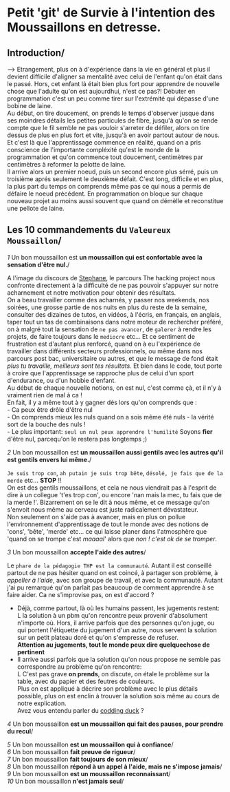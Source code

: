 # Petit 'git' de Survie à l'intention des Moussaillons en detresse.  
## Introduction/  
  
--> Etrangement, plus on à d'expérience dans la vie en général et plus il devient difficile 
  d'aligner sa mentalité avec celui de l'enfant qu'on était dans le passé. Hors, cet enfant là 
  était bien plus fort pour apprendre de nouvelle chose que l'adulte qu'on est aujourdhui, n'est ce pas?!
  Débuter en programmation c'est un peu comme tirer sur l'extrémité qui dépasse d'une bobine de laine.  
  Au début, on tire doucement, on prends le temps d'observer jusque dans ses moindres détails les petites
  particules de fibre, jusqu'à qu'on se rende compte que le fil semble ne pas vouloir s'arreter de défiler, alors on tire dessus de plus en plus fort et vite, jusqu'à en avoir partout autour de nous.  
  Et c'est là que l'apprentissage commence en réalité, quand on a pris conscience de l'importante compléxité qu'est le monde de la programmation et qu'on commence tout doucement, centimètres par centimètres à reformer la pelotte de laine.  
  Il arrive alors un premier noeud, puis un second encore plus sérré, puis un troisième aprés seulement le deuxième défait. C'est long, difficile et en plus, la plus part du temps on comprends même pas ce qui nous a permis de défaire le noeud précédent. En programmation on bloque sur chaque nouveau projet au moins aussi souvent que quand on démèlle et reconstitue une pellote de laine.
## Les 10 commandements du `Valeureux Moussaillon`/  
  
*1*  Un bon moussaillon est **un moussaillon qui est confortable avec la sensation d'être nul.**/  
  
  A l'image du discours de <a href="https://www.youtube.com/channel/UC22mJjtnkZfLZMBoAZ9jI3w/featured">Stephane</a>, le parcours The hacking project nous confronte directement à la difficulté de ne pas pouvoir s'appuyer sur notre acharnement et notre motivation pour obtenir des résultats.  
  On a beau travailler comme des acharnés, y passer nos weekends, nos soirées, une grosse partie de nos nuits en plus du reste de la semaine, consulter des dizaines de tutos, en vidéos, à l'écris, en français, en anglais, taper tout un tas de combinaisons dans notre moteur de rechercher préféré, on à malgré tout la sensation de `ne pas avancer`, de `galerer` à rendre les projets, de faire toujours dans le `mediocre` etc... Et ce sentiment de frustration est d'autant plus renforcé, quand on à eu l'expérience de travailler dans différents secteurs professionnels, ou même dans nos parcours post bac, universitaire ou autres, et que le message de fond était *plus tu travaille, meilleurs sont tes résultats*.  Et bien dans le code, tout porte à croire que l'apprentissage se rapproche plus de celui d'un sport d'endurance, ou d'un hobbie d'enfant.  
  Au début de chaque nouvelle notions, on est nul, c'est comme çà, et il n'y à vraiment rien de mal à ca !  
  En fait, il y a même tout à y gagner dés lors qu'on comprends que :  
    -  Ca peux être drôle d'être nul  
    -  On comprends mieux les nuls quand on a sois même été nuls
    -  la vérité sort de la bouche des nuls !  
    -  Le plus important: `seul un nul peux apprendre l'humilité`
  Soyons **fier** d'être nul, parcequ'on le restera pas longtemps ;)  

*2* Un bon moussaillon est **un moussaillon aussi gentils avec les autres qu'il est gentils envers lui même.**/  
  
  `Je suis trop con`, `ah putain je suis trop bête`, `désolé, je fais que de la merde` etc... **STOP** !!  
  On est des gentils moussaillons, et cela ne nous viendrait pas à l'esprit de dire à un collegue 't'es trop con', ou encore 'nan mais la mec, tu fais que de la merde !'. Bizarrement on se le dit à nous même, et ce message qu'on s'envoit nous même au cerveau est juste radicalement dévastateur.  
  Non seulement on s'aide pas à avancer, mais en plus on pollue l'environnement d'apprentissage de tout
  le monde avec des notions de 'cons', 'bête', 'merde' etc... ce qui laisse planer dans l'atmosphère que 'quand on se trompe c'est *maaaal*' alors que *non ! c'est ok de se tromper*.
  
*3* Un bon moussaillon **accepte l'aide des autres**/  
  
  Le `phare de la pédagogie THP est la communauté`. Autant il est conseillé partout de ne pas hésiter quand on est coincé, à partager son problème, à *appeller à l'aide*, avec son groupe de travail, et avec la communauté. Autant j'ai pu remarqué qu'on parlait pas beaucoup de comment apprendre à se faire aider. Ca ne s'improvise pas, on est d'accord ?  
  * Déjà, comme partout, là où les humains passent, les jugements restent:  
    L la solution à un pbm qu'on rencontre peux provenir d'absolument n'importe où. Hors, il arrive parfois que des personnes qu'on juge, ou qui portent l'étiquette du jugement d'un autre, nous servent la solution sur un petit plateau doré et qu'on s'empresse de refuser.  
    **Attention au jugements, tout le monde peux dire quelquechose de pertinent**  
  * Il arrive aussi parfois que la solution qu'on nous propose ne semble pas correspondre au problème    qu'on rencontre:  
    L C'est pas grave **on prends**, on discute, on étale le problème sur la table, avec du papier et des feutres de couleurs.  
    Plus on est appliqué à décrire son problème avec le plus détails possible, plus on est enclin à trouver la solution sois même au cours de notre explication.  
    Avez vous entendu parler du <a href="https://fr.wikipedia.org/wiki/M%C3%A9thode_du_canard_en_plastique">codding duck</a> ?  
  
*4* Un bon moussaillon **est un moussaillon qui fait des pauses, pour prendre du recul**/  
  
  
*5* Un bon moussaillon **est un moussaillon qui à confiance**/  
*6* Un bon moussaillon **fait preuve de rigueur**/  
*7* Un bon moussaillon **fait toujours de son mieux**/  
*8* Un bon moussaillon **répond à un appel à l'aide, mais ne s'impose jamais**/  
*9* Un bon moussaillon **est un moussaillon reconnaissant**/  
*10* Un bon moussaillon **n'est jamais seul**/  